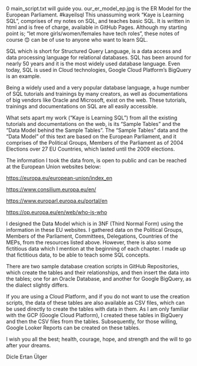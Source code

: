 0 main_script.txt will guide you.
our_er_model_ep.jpg is the ER Model for the European Parliament.
#kayeilsql
This unassuming work “Kaye is Learning SQL”, comprises of my notes on SQL, and teaches basic SQL. It is written in html and is free of charge, available in GitHub Pages. Although my starting point is; “let more girls/women/females have tech roles”, these notes of course 😊 can be of use to anyone who want to learn SQL.

SQL which is short for Structured Query Language, is a data access and data processing language for relational databases. SQL has been around for nearly 50 years and it is the most widely used database language. Even today, SQL is used in Cloud technologies, Google Cloud Platform’s BigQuery is an example. 

Being a widely used and a very popular database language, a huge number of SQL tutorials and trainings by many creators, as well as documentations of big vendors like Oracle and Microsoft, exist on the web.
These tutorials, trainings and documentations on SQL are all easily accessible.

What sets apart my work (“Kaye is Learning SQL”) from all the existing tutorials and documentations on the web, is its “Sample Tables” and the “Data Model behind the Sample Tables”. 
The “Sample Tables” data and the “Data Model” of this text are based on the European Parliament, and it comprises of the Political Groups, Members of the Parliament as of 2004 Elections over 27 EU Countries, which lasted until the 2009 elections.

The information I took the data from, is open to public and can be reached at the European Union websites below:

https://europa.eu/european-union/index_en

https://www.consilium.europa.eu/en/

https://www.europarl.europa.eu/portal/en

https://op.europa.eu/en/web/who-is-who


I designed the Data Model which is in 3NF (Third Normal Form) using the information in these EU websites. I gathered data on the Political Groups, Members of the Parliament, Committees, Delegations, Countries of the MEPs, from the resources listed above.
However, there is also some fictitious data which I mention at the beginning of each chapter.
I made up that fictitious data, to be able to teach some SQL concepts.

There are two sample database creation scripts in GitHub Repositories, which create the tables and their relationships, and then insert the data into the tables; one for an Oracle Database, and another for Google BigQuery, as the dialect slightly differs.

If you are using a Cloud Platform, and if you do not want to use the creation scripts, the data of these tables are also available as CSV files, which can be used directly to create the tables with data in them. As I am only familiar with the GCP (Google Cloud Platform), I created these tables in BigQuery and then the CSV files from the tables.
Subsequently, for those willing, Google Looker Reports can be created on these tables.

I wish you all the best; health, courage, hope, and strength and the will to go after your dreams.

Dicle Ertan Ülger
